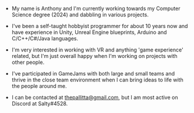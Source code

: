  - My name is Anthony and I'm currently working towards my Computer Science degree (2024) and dabbling in various projects.
 - I've been a self-taught hobbyist programmer for about 10 years now and have experience in Unity, Unreal Engine blueprints, Arduino and C/C++/C#/Java languages.
 - I'm very interested in working with VR and anything 'game experience' related, but I'm just overall happy when I'm working on projects with other people.
 - I've participated in GameJams with both large and small teams and thrive in the close team environment when I can bring ideas to life with the people around me.

 - I can be contacted at thepallitta@gmail.com, but I am most active on Discord at Salty#4528.  

<!---
HighSodium/HighSodium is a ✨ special ✨ repository because its `README.md` (this file) appears on your GitHub profile.
You can click the Preview link to take a look at your changes.
--->

